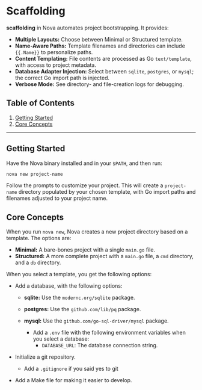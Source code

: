 # Scaffolding

**scaffolding** in Nova automates project bootstrapping. It provides:

- **Multiple Layouts:** Choose between Minimal or Structured template.
- **Name-Aware Paths:** Template filenames and directories can include `{{.Name}}` to personalize paths.
- **Content Templating:** File contents are processed as Go `text/template`, with access to project metadata.
- **Database Adapter Injection:** Select between `sqlite`, `postgres`, or `mysql`; the correct Go import path is injected.
- **Verbose Mode:** See directory- and file-creation logs for debugging.

## Table of Contents

1. [Getting Started](#getting-started)
2. [Core Concepts](#core-concepts)

---

## Getting Started

Have the Nova binary installed and in your `$PATH`, and then run:

```bash
nova new project-name
```

Follow the prompts to customize your project. This will create a `project-name` directory populated by your chosen template,
with Go import paths and filenames adjusted to your project name.

## Core Concepts

When you run `nova new`, Nova creates a new project directory based on a template. The options are:

- **Minimal:** A bare-bones project with a single `main.go` file.
- **Structured:** A more complete project with a `main.go` file, a `cmd` directory, and a `db` directory.

When you select a template, you get the following options:

- Add a database, with the following options:

  - **sqlite:** Use the `modernc.org/sqlite` package.
  - **postgres:** Use the `github.com/lib/pq` package.
  - **mysql:** Use the `github.com/go-sql-driver/mysql` package.

    - Add a `.env` file with the following environment variables when you select a database:
      - `DATABASE_URL`: The database connection string.

- Initialize a git repository.

  - Add a `.gitignore` if you said yes to git

- Add a Make file for making it easier to develop.
